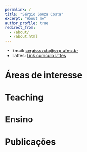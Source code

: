 ```yaml
---
permalink: /
title: "Sérgio Souza Costa"
excerpt: "About me"
author_profile: true
redirect_from: 
  - /about/
  - /about.html
---
```




* Email: sergio.costa@ecp.ufma.br
* Lattes: [Link currículo lattes](http://lattes.cnpq.br/2073311645132958)


# Áreas de interesse


# Teaching

# Ensino

# Publicações
